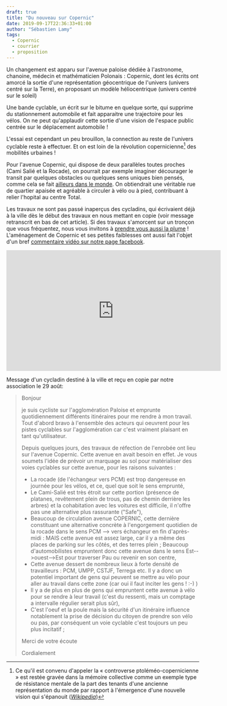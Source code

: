 ```yaml
---
draft: true
title: "Du nouveau sur Copernic"
date: 2019-09-17T22:36:33+01:00
author: "Sébastien Lamy"
tags:
  - Copernic
  - courrier
  - proposition
---
```


 
Un changement est apparu sur l'avenue paloise dédiée à l'astronome, chanoine,
médecin et mathématicien Polonais : Copernic, dont les écrits ont amorcé la 
sortie d'une représentation géocentrique de l'univers (univers centré sur la Terre), 
en  proposant un modèle héliocentrique (univers centré sur le soleil)

Une bande cyclable, un écrit sur le bitume en quelque sorte, qui supprime
du stationnement automobile et fait apparaitre une trajectoire pour les vélos. 
On ne peut qu'applaudir cette sortie d'une vision de l'espace public
centrée sur le déplacement automobile !

L'essai est cependant un peu brouillon, la connection au reste de l'univers
cyclable reste à effectuer. Et on est loin de la révolution copernicienne[^1] des 
mobilités urbaines !

Pour l'avenue Copernic, qui dispose de deux parallèles toutes proches (Cami 
Salié et la Rocade), on pourrait par exemple imaginer décourager le transit par
 quelques obstacles ou quelques sens uniques bien pensés, comme cela se fait 
[ailleurs dans le monde]. On obtiendrait une véritable rue de quartier apaisée 
et agréable à circuler à vélo ou à pied, contribuant à relier l'hopital au 
centre Total.


Les travaux ne sont pas passé inaperçus des cycladins, qui écrivaient déjà à la
ville dès le début des travaux en nous mettant en copie (voir message retranscrit 
en bas de cet article). Si des travaux s'amorcent sur un tronçon que vous 
fréquentez, nous vous invitons à [prendre vous aussi la plume][interpeller] ! L'aménagement 
de Copernic et ses petites faiblesses ont aussi fait l'objet d'un bref 
[commentaire vidéo sur notre  page facebook](https://www.facebook.com/story.php?story_fbid=2685913331443238&id=1767596076608306).

<iframe src="https://www.facebook.com/plugins/video.php?href=https%3A%2F%2Fwww.facebook.com%2Fpauaveloo%2Fvideos%2F379056649440114%2F&show_text=0&width=560" width="560" height="315" style="border:none;overflow:hidden" scrolling="no" frameborder="0" allowTransparency="true" allowFullScreen="true"></iframe>


Message d'un cycladin destiné à la ville et reçu en copie par notre association 
le 29 août: 

> Bonjour
> 
> je suis cycliste sur l'agglomération Paloise et emprunte quotidiennement 
> différents itinéraires pour me rendre à mon travail. Tout d'abord bravo à 
> l'ensemble des acteurs qui oeuvrent pour les pistes cyclables sur 
> l'agglomération car c'est vraiment plaisant en tant qu'utilisateur.
> 
> Depuis quelques jours, des travaux de réfection de l'enrobée ont lieu sur 
> l'avenue Copernic. Cette avenue en avait besoin en effet. Je vous soumets 
> l'idée de prévoir un marquage au sol pour matérialiser des voies cyclables sur 
> cette avenue, pour les raisons suivantes :
> 
> * La rocade (de l'échangeur vers PCM) est trop dangereuse en journée pour les
>  vélos, et ce, quel que soit le sens emprunté,
> * Le Cami-Salié est très étroit sur cette portion  (présence de platanes, 
> revêtement plein de trous, pas de chemin derrière les arbres) et la 
> cohabitation avec les voitures est difficile, il n'offre pas une 
> alternative plus rassurante ("Safe"),
> * Beaucoup de circulation avenue COPERNIC, cette dernière constituant une 
> alternative concrète à l'engorgement quotidien de la rocade dans le sens 
> PCM --> vers échangeur en fin d'après-midi : MAIS cette avenue est assez 
> large, car il y a même des places de parking sur les côtés, et des terres 
> plein ; Beaucoup d'automobilistes empruntent donc cette avenue dans le sens
> Est-->ouest-->Est pour traverser Pau ou revenir en son centre,
> * Cette avenue dessert de nombreux lieux à forte densité de travailleurs : 
> PCM, UMPP, CSTJF, Terrega etc. Il y a donc un potentiel important de gens 
> qui peuvent se mettre au vélo pour aller au travail dans cette zone (car 
> oui il faut inciter les gens ! :-) )
> * Il y a de plus en plus de gens qui empruntent cette avenue à vélo pour se 
> rendre à leur travail (c'est du ressenti, mais un comptage a intervalle 
> régulier serait plus sûr),
> * C'est l'oeuf et la poule mais la sécurité d'un itinéraire influence 
> notablement la prise de décision du citoyen de prendre son vélo ou pas, par
> conséquent un voie cyclable c'est toujours un peu plus incitatif ;
> 
> 
> Merci de votre écoute
> 
> Cordialement

[ailleurs dans le monde]: https://www.youtube.com/watch?v=PJhGSxDb5wQ
[interpeller]: /interpeller/
[^1]: Ce qu'il est convenu d'appeler la « controverse ptoléméo-copernicienne » est restée gravée dans la mémoire collective comme un exemple type de résistance mentale de la part des tenants d'une ancienne représentation du monde par rapport à l'émergence d'une nouvelle vision qui s'épanouit (*[Wikipedia](https://fr.wikipedia.org/wiki/R%C3%A9volution_copernicienne)*)